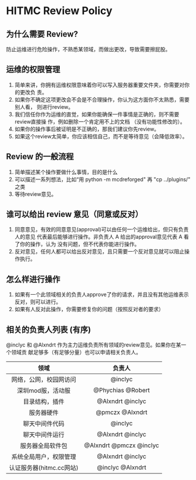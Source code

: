 # HITMC Review Policy

## 为什么需要 Review?

防止运维进行危险操作，不熟悉某领域，而做出更改，导致需要擦屁股。


## 运维的权限管理

1. 简单来讲，你拥有运维权限意味着你可以写入服务器重要文件夹，你需要对你的更改负
   责。
2. 如果你不确定这项更改会不会是不合理操作，你认为这方面你不太熟悉，需要别人看，
   则进行review。
3. 我们信任你作为运维的直觉，如果你能确保一件事情是正确的，则不需要review直接操
   作，例如删除一个肯定用不上的文档 （没有功能性修改的）。
4. 如果你的操作事后被证明是不正确的，那我们建议你先review。
5. 如果这个review太简单，你应该相信自己，而不是等待意见（会降低效率）。

## Review 的一般流程

1. 简单描述某个操作要做什么事情，目的是什么
2. 可以描述一系列想法，比如“用 python -m mcdreforged" 再 "cp ../plugins/" 之类
3. 等待review意见。

## 谁可以给出 review 意见（同意或反对）

1. 同意意见，有效的同意意见(approval)可以由任何一个运维给出，但只有负责人的意见
   代表最后能够进行操作。非负责人 A 给出的approval意见代表 A 看了你的操作，认为
   没有问题，但不代表你能进行操作。
2. 反对意见，任何人都可以给出反对意见，且只需要一个反对意见就可以阻止操作执行。

## 怎么样进行操作

1. 如果有一个此领域相关的负责人approve了你的请求，并且没有其他运维表示反对，则可以进行。
2. 如果有人反对此操作，你需要修复你的问题（按照反对者的要求）

## 相关的负责人列表 (有序)

@inclyc 和 @Alxndrt 作为主力运维负责所有领域的review意见。如果你在某一个领域贡
献足够多（有足够分量）也可以申请相关负责人。


| 领域 | 负责人 |
| :--: | :---: |
|网络，公网，校园网访问 |  @inclyc |
|深圳mod服，活动服     | @Phychias @Robert |
|目录结构，插件        | @Alxndrt @inclyc|
|服务器硬件            |@pmczx @Alxndrt|
|聊天中间件代码        | @inclyc|
|聊天中间件运行        | @Alxndrt @inclyc|
|服务器全局软件包      |  @Alxndrt @pmczx @inclyc |
|系统全局用户，权限管理|   @Alxndrt @inclyc|
|认证服务器(hitmc.cc网站) | @inclyc @Alxndrt |



